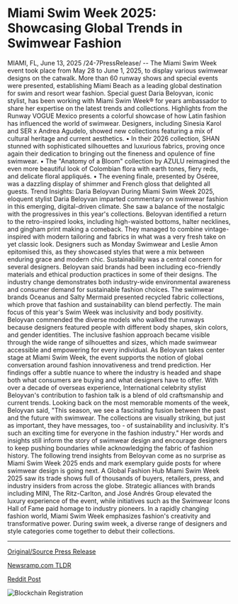 # Miami Swim Week 2025: Showcasing Global Trends in Swimwear Fashion

MIAMI, FL, June 13, 2025 /24-7PressRelease/ -- The Miami Swim Week event took place from May 28 to June 1, 2025, to display various swimwear designs on the catwalk. More than 60 runway shows and special events were presented, establishing Miami Beach as a leading global destination for swim and resort wear fashion.  Special guest Daria Beloyvan, iconic stylist, has been working with Miami Swim Week® for years ambassador to share her expertise on the latest trends and collections.  Highlights from the Runway VOGUE Mexico presents a colorful showcase of how Latin fashion has influenced the world of swimwear. Designers, including Sinesia Karol and SER x Andrea Agudelo, showed new collections featuring a mix of cultural heritage and current aesthetics. • In their 2026 collection, SHAN stunned with sophisticated silhouettes and luxurious fabrics, proving once again their dedication to bringing out the fineness and opulence of fine swimwear. • The "Anatomy of a Bloom" collection by AZULU reimagined the even more beautiful look of Colombian flora with earth tones, fiery reds, and delicate floral appliqués. • The evening finale, presented by Oséree, was a dazzling display of shimmer and French gloss that delighted all guests.  Trend Insights: Daria Beloyvan During Miami Swim Week 2025, eloquent stylist Daria Beloyvan imparted commentary on swimwear fashion in this emerging, digital-driven climate. She saw a balance of the nostalgic with the progressives in this year's collections.  Beloyvan identified a return to the retro-inspired looks, including high-waisted bottoms, halter necklines, and gingham print making a comeback. They managed to combine vintage-inspired with modern tailoring and fabrics in what was a very fresh take on yet classic look. Designers such as Monday Swimwear and Leslie Amon epitomised this, as they showcased styles that were a mix between enduring grace and modern chic.  Sustainability was a central concern for several designers. Beloyvan said brands had been including eco-friendly materials and ethical production practices in some of their designs. The industry change demonstrates both industry-wide environmental awareness and consumer demand for sustainable fashion choices. The swimwear brands Oceanus and Salty Mermaid presented recycled fabric collections, which prove that fashion and sustainability can blend perfectly.  The main focus of this year's Swim Week was inclusivity and body positivity. Beloyvan commended the diverse models who walked the runways because designers featured people with different body shapes, skin colors, and gender identities. The inclusive fashion approach became visible through the wide range of silhouettes and sizes, which made swimwear accessible and empowering for every individual.  As Beloyvan takes center stage at Miami Swim Week, the event supports the notion of global conversation around fashion innovativeness and trend prediction. Her findings offer a subtle nuance to where the industry is headed and shape both what consumers are buying and what designers have to offer. With over a decade of overseas experience, International celebrity stylist Beloyvan's contribution to fashion talk is a blend of old craftsmanship and current trends.  Looking back on the most memorable moments of the week, Beloyvan said, "This season, we see a fascinating fusion between the past and the future with swimwear. The collections are visually striking, but just as important, they have messages, too - of sustainability and inclusivity. It's such an exciting time for everyone in the fashion industry."  Her words and insights still inform the story of swimwear design and encourage designers to keep pushing boundaries while acknowledging the fabric of fashion history. The following trend insights from Beloyvan come as no surprise as Miami Swim Week 2025 ends and mark exemplary guide posts for where swimwear design is going next.  A Global Fashion Hub Miami Swim Week 2025 saw its trade shows full of thousands of buyers, retailers, press, and industry insiders from across the globe. Strategic alliances with brands including MINI, The Ritz-Carlton, and José Andrés Group elevated the luxury experience of the event, while initiatives such as the Swimwear Icons Hall of Fame paid homage to industry pioneers.  In a rapidly changing fashion world, Miami Swim Week emphasizes fashion's creativity and transformative power. During swim week, a diverse range of designers and style categories come together to debut their collections. 

---

[Original/Source Press Release](https://www.24-7pressrelease.com/press-release/521846/miami-swim-week-2025-showcasing-global-trends-in-swimwear-fashion)
                    

[Newsramp.com TLDR](https://newsramp.com/curated-news/miami-swim-week-2025-a-fusion-of-fashion-sustainability-and-inclusivity/30baaa9dcfadcad1fb325da8ab7571cd) 

 



[Reddit Post](https://www.reddit.com/r/eventNews/comments/1lap7j7/miami_swim_week_2025_a_fusion_of_fashion/) 



![Blockchain Registration](https://cdn.newsramp.app/24-7PressRelease/qrcode/256/13/wamca1gX.webp)